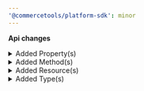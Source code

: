 ```yaml
---
'@commercetools/platform-sdk': minor
---
```


**Api changes**

<details>
<summary>Added Property(s)</summary>

- added property `productsSearch` to type `SearchIndexingConfiguration`
- added property `mode` to type `ProjectChangeProductSearchIndexingEnabledAction`
</details>

<details>
<summary>Added Method(s)</summary>

- added method `apiRoot.withProjectKey().products().search().post()`
- added method `apiRoot.withProjectKey().products().search().head()`
</details>

<details>
<summary>Added Resource(s)</summary>

- added resource `/{projectKey}/products/search`
</details>

<details>
<summary>Added Type(s)</summary>

- added type `LockedFieldError`
- added type `GraphQLLockedFieldError`
- added type `ProductPagedSearchResponse`
- added type `ProductSearchErrorResponse`
- added type `ProductSearchMatchingVariantEntry`
- added type `ProductSearchMatchingVariants`
- added type `ProductSearchProjectionParams`
- added type `ProductSearchRequest`
- added type `ProductSearchResult`
- added type `ProductSearchFacetCountExpression`
- added type `ProductSearchFacetCountLevelEnum`
- added type `ProductSearchFacetCountValue`
- added type `ProductSearchFacetDistinctBucketSortBy`
- added type `ProductSearchFacetDistinctBucketSortExpression`
- added type `ProductSearchFacetDistinctExpression`
- added type `ProductSearchFacetDistinctValue`
- added type `ProductSearchFacetExpression`
- added type `ProductSearchFacetRangesExpression`
- added type `ProductSearchFacetRangesFacetRange`
- added type `ProductSearchFacetRangesValue`
- added type `ProductSearchFacetResult`
- added type `ProductSearchFacetResultBucket`
- added type `ProductSearchFacetResultBucketEntry`
- added type `ProductSearchFacetResultCount`
- added type `ProductSearchFacetScope`
- added type `ProductSearchFacetScopeEnum`
- added type `ProductSearchIndexingMode`
- added type `ProductSearchStatus`
- added type `SearchAndExpression`
- added type `SearchAnyValue`
- added type `SearchCompoundExpression`
- added type `SearchDateRangeExpression`
- added type `SearchDateRangeValue`
- added type `SearchDateTimeRangeExpression`
- added type `SearchDateTimeRangeValue`
- added type `SearchExactExpression`
- added type `SearchExistsExpression`
- added type `SearchExistsValue`
- added type `SearchFieldType`
- added type `SearchFilterExpression`
- added type `SearchFullTextExpression`
- added type `SearchFullTextPrefixExpression`
- added type `SearchFullTextPrefixValue`
- added type `SearchFullTextValue`
- added type `SearchLongRangeExpression`
- added type `SearchLongRangeValue`
- added type `SearchMatchType`
- added type `SearchMatchingVariant`
- added type `SearchNotExpression`
- added type `SearchNumberRangeExpression`
- added type `SearchNumberRangeValue`
- added type `SearchOrExpression`
- added type `SearchPrefixExpression`
- added type `SearchQuery`
- added type `SearchQueryExpression`
- added type `SearchQueryExpressionValue`
- added type `SearchSortMode`
- added type `SearchSortOrder`
- added type `SearchSorting`
- added type `SearchTimeRangeExpression`
- added type `SearchTimeRangeValue`
- added type `SearchWildCardExpression`
</details>
